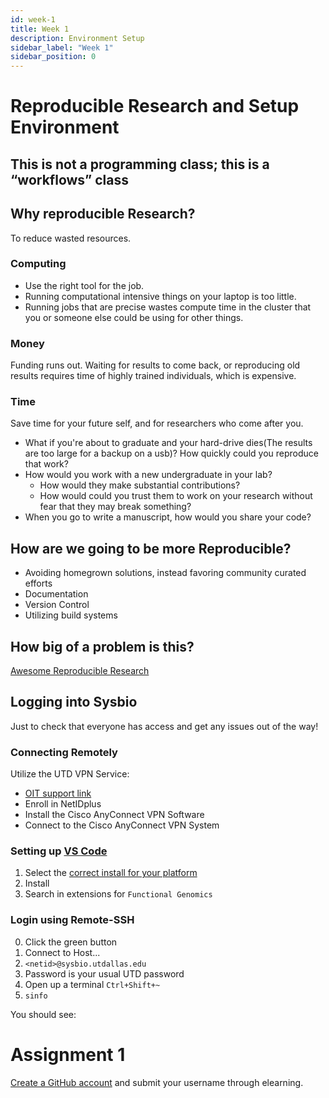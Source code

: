 ```yaml
---
id: week-1
title: Week 1
description: Environment Setup
sidebar_label: "Week 1"
sidebar_position: 0
---
```


# Reproducible Research and Setup Environment

## This is not a programming class; this is a “workflows” class

<!-- TODO Remove the questioning -->

## Why reproducible Research?

To reduce wasted resources.

### Computing

- Use the right tool for the job.
- Running computational intensive things on your laptop is too little.
- Running jobs that are precise wastes compute time in the cluster that you or
  someone else could be using for other things.

### Money

Funding runs out. Waiting for results to come back, or reproducing old results
requires time of highly trained individuals, which is expensive.

### Time

Save time for your future self, and for researchers who come after you.

- What if you're about to graduate and your hard-drive dies(The results are too
  large for a backup on a usb)? How quickly could you reproduce that work?
- How would you work with a new undergraduate in your lab?
  - How would they make substantial contributions?
  - How would could you trust them to work on your research without fear that
    they may break something?
- When you go to write a manuscript, how would you share your code?

<!-- TODO Remove the questioning -->

## How are we going to be more Reproducible?

- Avoiding homegrown solutions, instead favoring community curated efforts
- Documentation
- Version Control
- Utilizing build systems

## How big of a problem is this?

[Awesome Reproducible
Research](https://github.com/leipzig/awesome-reproducible-research)

## Logging into Sysbio

Just to check that everyone has access and get any issues out of the way!

### Connecting Remotely

Utilize the UTD VPN Service:

- [OIT support link](https://www.utdallas.edu/oit/vpn/)
- Enroll in NetIDplus
- Install the Cisco AnyConnect VPN Software
- Connect to the Cisco AnyConnect VPN System

### Setting up [VS Code](https://code.visualstudio.com/)

1. Select the [correct install for your
   platform](https://code.visualstudio.com/#alt-downloads)
2. Install
   <!-- TODO Add screenshot -->
3. Search in extensions for `Functional Genomics`

### Login using Remote-SSH

<!-- TODO Add screenshot -->

0. Click the green button
1. Connect to Host...
2. `<netid>@sysbio.utdallas.edu`
3. Password is your usual UTD password
4. Open up a terminal `Ctrl+Shift+~`
5. `sinfo`

You should see:
<!-- TODO Add screenshot -->

# Assignment 1

[Create a GitHub account](https://github.com/join) and submit your username
through elearning.
